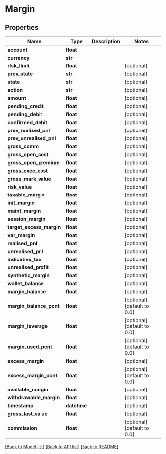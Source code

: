 # Margin

## Properties
Name | Type | Description | Notes
------------ | ------------- | ------------- | -------------
**account** | **float** |  | 
**currency** | **str** |  | 
**risk_limit** | **float** |  | [optional] 
**prev_state** | **str** |  | [optional] 
**state** | **str** |  | [optional] 
**action** | **str** |  | [optional] 
**amount** | **float** |  | [optional] 
**pending_credit** | **float** |  | [optional] 
**pending_debit** | **float** |  | [optional] 
**confirmed_debit** | **float** |  | [optional] 
**prev_realised_pnl** | **float** |  | [optional] 
**prev_unrealised_pnl** | **float** |  | [optional] 
**gross_comm** | **float** |  | [optional] 
**gross_open_cost** | **float** |  | [optional] 
**gross_open_premium** | **float** |  | [optional] 
**gross_exec_cost** | **float** |  | [optional] 
**gross_mark_value** | **float** |  | [optional] 
**risk_value** | **float** |  | [optional] 
**taxable_margin** | **float** |  | [optional] 
**init_margin** | **float** |  | [optional] 
**maint_margin** | **float** |  | [optional] 
**session_margin** | **float** |  | [optional] 
**target_excess_margin** | **float** |  | [optional] 
**var_margin** | **float** |  | [optional] 
**realised_pnl** | **float** |  | [optional] 
**unrealised_pnl** | **float** |  | [optional] 
**indicative_tax** | **float** |  | [optional] 
**unrealised_profit** | **float** |  | [optional] 
**synthetic_margin** | **float** |  | [optional] 
**wallet_balance** | **float** |  | [optional] 
**margin_balance** | **float** |  | [optional] 
**margin_balance_pcnt** | **float** |  | [optional] [default to 0.0]
**margin_leverage** | **float** |  | [optional] [default to 0.0]
**margin_used_pcnt** | **float** |  | [optional] [default to 0.0]
**excess_margin** | **float** |  | [optional] 
**excess_margin_pcnt** | **float** |  | [optional] [default to 0.0]
**available_margin** | **float** |  | [optional] 
**withdrawable_margin** | **float** |  | [optional] 
**timestamp** | **datetime** |  | [optional] 
**gross_last_value** | **float** |  | [optional] 
**commission** | **float** |  | [optional] [default to 0.0]

[[Back to Model list]](../README.md#documentation-for-models) [[Back to API list]](../README.md#documentation-for-api-endpoints) [[Back to README]](../README.md)


